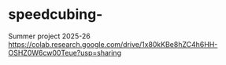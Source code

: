 # speedcubing-
Summer project 2025-26 
https://colab.research.google.com/drive/1x80kKBe8hZC4h6HH-OSHZ0W6cw00Teue?usp=sharing
